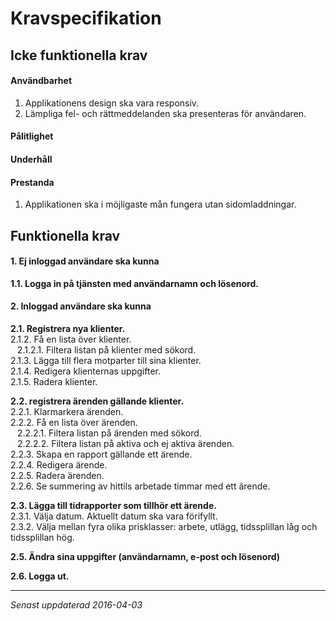 # Kravspecifikation

## Icke funktionella krav
#### Användbarhet
1. Applikationens design ska vara responsiv.
2. Lämpliga fel- och rättmeddelanden ska presenteras för användaren.

#### Pålitlighet

#### Underhåll

#### Prestanda
1. Applikationen ska i möjligaste mån fungera utan sidomladdningar.

## Funktionella krav
#### 1. Ej inloggad användare ska kunna
**1.1. Logga in på tjänsten med användarnamn och lösenord.**

#### 2. Inloggad användare ska kunna
**2.1. Registrera nya klienter.** <br>
2.1.2. Få en lista över klienter. <br>
&ensp; 2.1.2.1. Filtera listan på klienter med sökord. <br>
2.1.3. Lägga till flera motparter till sina klienter. <br>
2.1.4. Redigera klienternas uppgifter. <br>
2.1.5. Radera klienter.

**2.2. registrera ärenden gällande klienter.** <br>
2.2.1. Klarmarkera ärenden. <br>
2.2.2. Få en lista över ärenden. <br>
&ensp; 2.2.2.1. Filtera listan på ärenden med sökord. <br>
&ensp; 2.2.2.2. Filtera listan på aktiva och ej aktiva ärenden. <br>
2.2.3. Skapa en rapport gällande ett ärende. <br>
2.2.4. Redigera ärende. <br>
2.2.5. Radera ärenden. <br>
2.2.6. Se summering av hittils arbetade timmar med ett ärende.

**2.3. Lägga till tidrapporter som tillhör ett ärende.** <br>
2.3.1. Välja datum. Aktuellt datum ska vara förifyllt. <br>
2.3.2. Välja mellan fyra olika prisklasser: arbete, utlägg, tidssplillan låg och tidssplillan hög. <br>

**2.5. Ändra sina uppgifter (användarnamn, e-post och lösenord)** <br>

**2.6. Logga ut.**

***
*Senast uppdaterad 2016-04-03*
